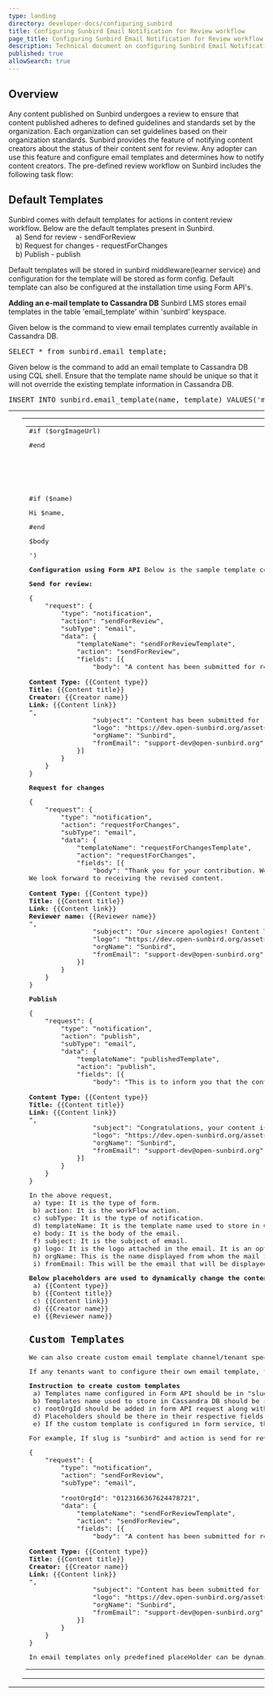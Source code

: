 ```yaml
---
type: landing
directory: developer-docs/configuring_sunbird
title: Configuring Sunbird Email Notification for Review workflow
page_title: Configuring Sunbird Email Notification for Review workflow
description: Technical document on configuring Sunbird Email Notification for Review workflow
published: true
allowSearch: true
---
```

## Overview
Any content published on Sunbird undergoes a review to ensure that content published adheres to defined guidelines and standards set by the organization. Each organization can set guidelines based on their organization standards. Sunbird provides the feature of notifying content creators about the status of their content sent for review. Any adopter can use this feature and configure email templates and determines how to notify content creators. The pre-defined review workflow on Sunbird includes the following task flow:

## Default Templates
Sunbird comes with default templates for actions in content review workflow. Below are the default templates present in Sunbird.
<br>&emsp;a) Send for review - sendForReview
<br>&emsp;b) Request for changes - requestForChanges
<br>&emsp;b) Publish - publish

Default templates will be stored in sunbird middleware(learner service) and configuration for the template will be stored as form config. Default template can also be configured at the installation time using Form API's.

**Adding an e-mail template to Cassandra DB**
Sunbird LMS stores email templates in the table 'email_template' within 'sunbird' keyspace. 

Given below is the command to view email templates currently available in Cassandra DB.

<pre>SELECT * from sunbird.email_template;</pre>

Given below is the command to add an email template to Cassandra DB using CQL shell. Ensure that the template name should be unique so that it will not override the existing template information in Cassandra DB.

<pre>INSERT INTO sunbird.email_template(name, template) VALUES('myEmailTemplate', '<!doctype html><html> <head> <meta> <meta> <title></title> </head> <body> <table> <tr> <td>&nbsp;</td><td> <div class="content"> <span class="preheader"></span> <table class="main"> <tr> <td class="wrapper"> <table> <tr> <tr> <td> #if ($orgImageUrl) <p> <img src="$orgImageUrl" alt="logo" align="right" width="180" height="100"> </p>#end </td></tr><td> #if ($name) <p >Hi $name,</p>#end <p >$body</p></body></html>')</pre>

**Configuration using Form API**
Below is the sample template configuration for different content review workflows stored in form API's.

**Send for review:**
<pre>
{
	"request": {
		"type": "notification",
		"action": "sendForReview",
		"subType": "email",
		"data": {
			"templateName": "sendForReviewTemplate",
			"action": "sendForReview",
			"fields": [{
				"body": "A content has been submitted for review.<br><br><b>Content Type: </b>{{Content type}}<br><b>Title: </b>{{Content title}}<br><b>Creator: </b>{{Creator name}}<br><b>Link: </b>{{Content link}}<br>",
				"subject": "Content has been submitted for review! Content Type: {{Content type}}, Title: {{Content title}}",
				"logo": "https://dev.open-sunbird.org/assets/images/sunbird_logo.png",
				"orgName": "Sunbird",
				"fromEmail": "support-dev@open-sunbird.org"
			}]
		}
	}
}
</pre>

**Request for changes**
<pre>
{
	"request": {
		"type": "notification",
		"action": "requestForChanges",
		"subType": "email",
		"data": {
			"templateName": "requestForChangesTemplate",
			"action": "requestForChanges",
			"fields": [{
				"body": "Thank you for your contribution. We appreciate your effort in creating content for us. However, before we publish the content request you to make the necessary changes as mentioned in the comments.<br>We look forward to receiving the revised content.<br><br><b>Content Type: </b>{{Content type}}<br><b>Title: </b>{{Content title}}<br><b>Link: </b>{{Content link}}<br><b>Reviewer name: </b>{{Reviewer name}}<br>",
				"subject": "Our sincere apologies! Content Type: {{Content type}}, Title: {{Content title}}",
				"logo": "https://dev.open-sunbird.org/assets/images/sunbird_logo.png",
				"orgName": "Sunbird",
				"fromEmail": "support-dev@open-sunbird.org"
			}]
		}
	}
}
</pre>

**Publish**
<pre>
{
	"request": {
		"type": "notification",
		"action": "publish",
		"subType": "email",
		"data": {
			"templateName": "publishedTemplate",
			"action": "publish",
			"fields": [{
				"body": "This is to inform you that the content submitted has been accepted for publication and will be available on the portal shortly.<br><br><b>Content Type: </b>{{Content type}}<br><b>Title: </b>{{Content title}}<br><b>Link: </b>{{Content link}}<br>",
				"subject": "Congratulations, your content is live! Content Type: {{Content type}}, Title: {{Content title}}",
				"logo": "https://dev.open-sunbird.org/assets/images/sunbird_logo.png",
				"orgName": "Sunbird",
				"fromEmail": "support-dev@open-sunbird.org"
			}]
		}
	}
}
</pre>

In the above request,
<br>&emsp;a) type: It is the type of form.
<br>&emsp;b) action: It is the workFlow action.
<br>&emsp;c) subType: It is the type of notification.
<br>&emsp;d) templateName: It is the template name used to store in Cassandra DB.
<br>&emsp;e) body: It is the body of the email.
<br>&emsp;f) subject: It is the subject of email.
<br>&emsp;g) logo: It is the logo attached in the email. It is an optional parameter. If you don't provide this, default logo will be displayed.
<br>&emsp;h) orgName: This is the name displayed from whom the mail is received. It is an optional parameter. If you don't provide this, default name will be displayed.
<br>&emsp;i) fromEmail: This will be the email that will be displayed where user can write email. It is an optional parameter. If you don't provide this, default email will be displayed.

**Below placeholders are used to dynamically change the content information. So, it is recommended to keep this respective fields:**
<br>&emsp;a) {{Content type}}
<br>&emsp;b) {{Content title}}
<br>&emsp;c) {{Content link}}
<br>&emsp;d) {{Creator name}}
<br>&emsp;e) {{Reviewer name}}

## Custom Templates
We can also create custom email template channel/tenant specific. If customized templates are not present, the default template will be used to send email for different actions in review workflows.

If any tenants want to configure their own email template, they can do so by adding new email template configurations in Form API and manually inserting the new template in Casandra DB of Sunbird middleware service.

**Instruction to create custom templates**
<br>&emsp;a) Templates name configured in Form API should be in "slug_workflowAction" format.
<br>&emsp;b) Templates name used to store in Cassandra DB should be same as configured in Form API.
<br>&emsp;c) rootOrgId should be added in form API request along with other fields which is the channel.
<br>&emsp;d) Placeholders should be there in their respective fields.
<br>&emsp;e) If the custom template is configured in form service, then custom template with the same name should also be added in Learner service(sunbird middleware). If not added Learner service will throw an error.

For example, If slug is "sunbird" and action is send for review, template name should be "sunbird_sendforReviewTemplate". Sample custom template configuration.

<pre>
{
	"request": {
		"type": "notification",
		"action": "sendForReview",
		"subType": "email",

		"rootOrgId": "0123166367624478721",
		"data": {
			"templateName": "sendForReviewTemplate",
			"action": "sendForReview",
			"fields": [{
				"body": "A content has been submitted for review.<br><br><b>Content Type: </b>{{Content type}}<br><b>Title: </b>{{Content title}}<br><b>Creator: </b>{{Creator name}}<br><b>Link: </b>{{Content link}}<br>",
				"subject": "Content has been submitted for review! Content Type: {{Content type}}, Title: {{Content title}}",
				"logo": "https://dev.open-sunbird.org/assets/images/sunbird_logo.png",
				"orgName": "Sunbird",
				"fromEmail": "support-dev@open-sunbird.org"
			}]
		}
	}
}
</pre>

In email templates only predefined placeHolder can be dynamically replaced with content data while sending mail.
